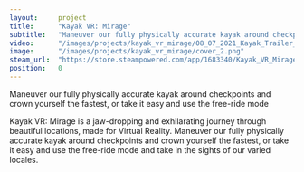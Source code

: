 ```yaml
---
layout:     project
title:      "Kayak VR: Mirage"
subtitle:   "Maneuver our fully physically accurate kayak around checkpoints and crown yourself the fastest, or take it easy and use the free-ride mode."
video:      "/images/projects/kayak_vr_mirage/08_07_2021_Kayak_Trailer_PiP_V3_100MB_H264.mp4"
image:      "/images/projects/kayak_vr_mirage/cover_2.png"
steam_url:  "https://store.steampowered.com/app/1683340/Kayak_VR_Mirage"
position:   0
---
```


<p class="lead">
  Maneuver our fully physically accurate kayak around checkpoints and crown yourself the fastest, or take it easy and use the free-ride mode
</p>

Kayak VR: Mirage is a jaw-dropping and exhilarating journey through beautiful locations, made for Virtual Reality. Maneuver our fully physically accurate kayak around checkpoints and crown yourself the fastest, or take it easy and use the free-ride mode and take in the sights of our varied locales.